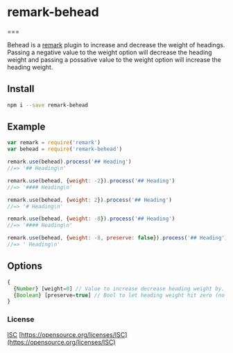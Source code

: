 # remark-behead


===


Behead is a [remark](https://github.com/wooorm/remark) plugin to increase and decrease the weight of headings.  Passing a negative value to the weight option will decrease the heading weight and passing a possative value to the weight option will increase the heading weight.


## Install


```bash
npm i --save remark-behead
```


## Example


```js
var remark = require('remark')
var behead = require('remark-behead')

remark.use(behead).process('## Heading')
//=> '## Heading\n'

remark.use(behead, {weight: -2}).process('## Heading')
//=> '#### Heading\n'

remark.use(behead, {weight: 2}).process('## Heading')
//=> '# Heading\n'

remark.use(behead, {weight: -8}).process('## Heading')
//=> '#### Heading\n'

remark.use(behead, {weight: -8, preserve: false}).process('## Heading')
//=> ' Heading\n'
```


## Options


```js
{
  {Number} [weight=0] // Value to increase decrease heading weight by.
  {Boolean} [preserve=true] // Bool to let heading weight hit zero (no longer a heading) or not.
}
```


### License

[ISC](./License.md) [https://opensource.org/licenses/ISC](https://opensource.org/licenses/ISC)
